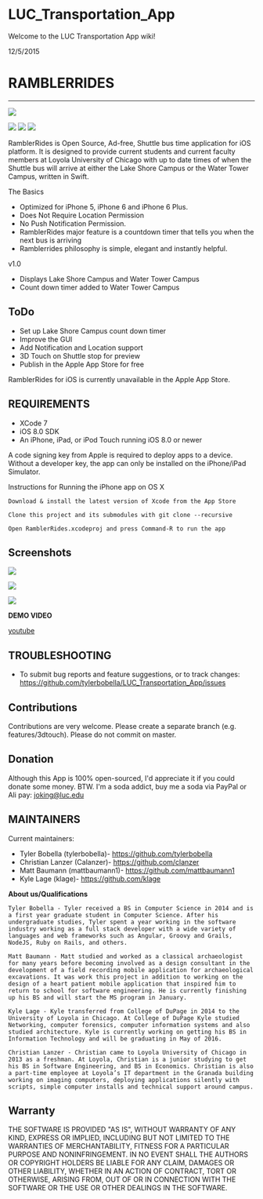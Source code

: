 # LUC_Transportation_App
Welcome to the LUC Transportation App wiki!

12/5/2015
#  
# **RAMBLERRIDES**
------------

![](http://farm9.staticflickr.com/8215/8320279192_18937df225_z.jpg)

![](https://api.travis-ci.org/OneBusAway/onebusaway-iphone.svg)
![](https://camo.githubusercontent.com/d5f7757e441a2afa47f74ad97fb68ad774c6a41b/68747470733a2f2f696d672e736869656c64732e696f2f62616467652f7377696674322d636f6d70617469626c652d3442433531442e7376673f7374796c653d666c6174)
![](https://camo.githubusercontent.com/4f118b3bbdae3a6c576b02083da10f466a7d46d9/68747470733a2f2f696d672e736869656c64732e696f2f62616467652f706c6174666f726d2d694f532d626c75652e7376673f7374796c653d666c6174)


RamblerRides is Open Source, Ad-free, Shuttle bus time application for iOS platform. It is designed to provide current students and current faculty members at Loyola University of Chicago with up to date times of when the Shuttle bus will arrive at either the Lake Shore Campus or the Water Tower Campus, written in Swift.

The Basics

   * Optimized for iPhone 5, iPhone 6 and iPhone 6 Plus.
   * Does Not Require Location Permission
   * No Push Notification Permission.
   * RamblerRides major feature is a countdown timer that tells you when the next bus is arriving
   * Ramblerrides philosophy is simple, elegant and instantly helpful.

v1.0 
 * Displays Lake Shore Campus and Water Tower Campus
 * Count down timer added to Water Tower Campus

**ToDo**
----
 * Set up Lake Shore Campus count down timer 
 * Improve the GUI
 * Add Notification and Location support
 * 3D Touch on Shuttle stop for preview
 * Publish in the Apple App Store for free

RamblerRides for iOS is currently unavailable in the Apple App Store.

REQUIREMENTS
------------
* XCode 7
* iOS 8.0 SDK
* An iPhone, iPad, or iPod Touch running iOS 8.0 or newer

A code signing key from Apple is required to deploy apps to a device. Without a developer key, the app can only be installed on the iPhone/iPad Simulator.


Instructions for Running the iPhone app on OS X

    Download & install the latest version of Xcode from the App Store

    Clone this project and its submodules with git clone --recursive

    Open RamblerRides.xcodeproj and press Command-R to run the app


Screenshots
-----------

![](http://i65.tinypic.com/2mga8zn.jpg)  

![](http://i64.tinypic.com/fejjlz.jpg)

![](http://i67.tinypic.com/16nb75.jpg)

**DEMO VIDEO**

[youtube](https://www.youtube.com/watch?v=gUl_Cz8CgxQ)

TROUBLESHOOTING
---------------
* To submit bug reports and feature suggestions, or to track changes:
   https://github.com/tylerbobella/LUC_Transportation_App/issues

**Contributions**
-------------
Contributions are very welcome. Please create a separate branch (e.g. features/3dtouch). Please do not commit on master.

**Donation**
------
Although this App is 100% open-sourced, I'd appreciate it if you could donate some money.
BTW. I'm a soda addict, buy me a soda via PayPal or Ali pay: joking@luc.edu

MAINTAINERS
-----------

Current maintainers:
* Tyler Bobella (tylerbobella)- https://github.com/tylerbobella
* Christian Lanzer (Calanzer)- https://github.com/clanzer
* Matt Baumann (mattbaumann1)- https://github.com/mattbaumann1
* Kyle Lage (klage)- https://github.com/klage

**About us/Qualifications**

    Tyler Bobella - Tyler received a BS in Computer Science in 2014 and is a first year graduate student in Computer Science. After his undergraduate studies, Tyler spent a year working in the software industry working as a full stack developer with a wide variety of languages and web frameworks such as Angular, Groovy and Grails, NodeJS, Ruby on Rails, and others. 

    Matt Baumann - Matt studied and worked as a classical archaeologist for many years before becoming involved as a design consultant in the development of a field recording mobile application for archaeological excavations. It was work this project in addition to working on the design of a heart patient mobile application that inspired him to return to school for software engineering. He is currently finishing up his BS and will start the MS program in January. 

    Kyle Lage - Kyle transferred from College of DuPage in 2014 to the University of Loyola in Chicago. At College of DuPage Kyle studied Networking, computer forensics, computer information systems and also studied architecture. Kyle is currently working on getting his BS in Information Technology and will be graduating in May of 2016. 

    Christian Lanzer - Christian came to Loyola University of Chicago in 2013 as a freshman. At Loyola, Christian is a junior studying to get his BS in Software Engineering, and BS in Economics. Christian is also a part-time employee at Loyola’s IT department in the Granada building working on imaging computers, deploying applications silently with scripts, simple computer installs and technical support around campus.  

Warranty
--------
THE SOFTWARE IS PROVIDED "AS IS", WITHOUT WARRANTY OF ANY KIND, EXPRESS
OR IMPLIED, INCLUDING BUT NOT LIMITED TO THE WARRANTIES OF
MERCHANTABILITY, FITNESS FOR A PARTICULAR PURPOSE AND NONINFRINGEMENT.
IN NO EVENT SHALL THE AUTHORS OR COPYRIGHT HOLDERS BE LIABLE FOR ANY
CLAIM, DAMAGES OR OTHER LIABILITY, WHETHER IN AN ACTION OF CONTRACT,
TORT OR OTHERWISE, ARISING FROM, OUT OF OR IN CONNECTION WITH THE
SOFTWARE OR THE USE OR OTHER DEALINGS IN THE SOFTWARE.
